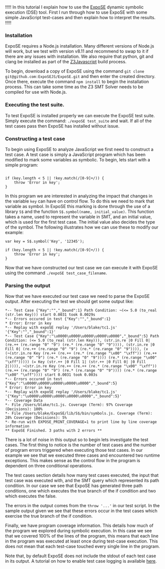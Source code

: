 !!!!!
In this tutorial I explain how to use the <a href="/articles/expose">ExpoSE</a> dynamic symbolic execution (DSE) tool. First I run through how to use ExpoSE with some simple JavaScript test-cases and then explain how to interpret the results.
!!!!!

### Installation

ExpoSE requires a Node.js installation. Many different versions of Node.js will work, but we test with version v8.11 and recommend to swap to it if there are any issues with installation. We also require that python, git and clang be installed as part of the [Z3Javascript](/articles/z3javascript) build process.

To begin, download a copy of ExpoSE using the command `git clone git@github.com:ExpoSEJS/ExpoSE.git` and then enter the created directory. Once there, execute the command `npm install` to begin the installation process. This can take some time as the Z3 SMT Solver needs to be compiled for use with Node.js. 

### Executing the test suite.

To test ExpoSE is installed properly we can execute the ExpoSE test suite. Simply execute the command: `./expoSE test_suite` and wait. If all of the test cases pass then ExpoSE has installed without issue.

### Constructing a test case

To begin using ExpoSE to analyze JavaScript we first need to construct a test case. A test case is simply a JavaScript program which has been modified to mark some variables as symbolic. To begin, lets start with a simple program:

```var key = ... //Some user input

if (key.length < 5 || !key.match(/[0-9]+/)) {
    throw 'Error in key';
}
```

In this program we are interested in analyzing the impact that changes in the variable `key` can have on control flow. To do this we need to mark that variable as symbol. In ExpoSE this marking is done through the use of a library `S$` and the function `S$.symbol(name, initial_value)`. This function takes a name, used to represent the variable in SMT, and an initial value, which is used for the first test case. The initial value also decides the type of the symbol. The following illustrates how we can use these to modify our example:

```var S$ = require('S$');
var key = S$.symbol('Key', '12345');

if (key.length < 5 || !key.match(/[0-9]+/)) {
    throw 'Error in key';
}
```

Now that we have constructed our test case we can execute it with ExpoSE using the command `./expoSE test_case_filename`.</p>

### Parsing the output

Now that we have executed our test case we need to parse the ExpoSE output. After executing the test we should get some output like:

```*-- Test Case {"_bound":0,"Key":"12345"} Path Condition: (<= 5.0 (to_real (str.len Key))), (str.in.re |0 Fill 0| (re.++ (re.range "0" "9") (re.* (re.range "0" "9")))), (str.in.re |0 Fill 0| (re.++ (re.range "0" "9") (re.* (re.range "0" "9")))), (∨ (¬(str.in.re Key (re.++ (re.++ (re.* (re.range "\x00" "\xff")) (re.++ (re.range "0" "9") (re.* (re.range "0" "9")))) (re.* (re.range "\x00" "\xff"))))) (= Key (str.++ |0 Fill 1| (str.++ |0 Fill 0| |0 Fill 2|)))), (str.in.re Key (re.++ (re.++ (re.* (re.range "\x00" "\xff")) (re.++ (re.range "0" "9") (re.* (re.range "0" "9")))) (re.* (re.range "\x00" "\xff")))) start 0 took 0.0031s
*-- Test Case {"Key":"","_bound":1} Path Condition: ¬(<= 5.0 (to_real (str.len Key))) start 0.0031 took 0.0029s
*-- Errors occured in test {"Key":"","_bound":1}
* Error: Error in key
*-- Replay with expoSE replay '/Users/blake/tc1.js' '{"Key":"","_bound":1}'
*-- Test Case {"Key":"\u0000\u0000\u0000\u0000\u0000","_bound":5} Path Condition: (<= 5.0 (to_real (str.len Key))), (str.in.re |0 Fill 0| (re.++ (re.range "0" "9") (re.* (re.range "0" "9")))), (str.in.re |0 Fill 0| (re.++ (re.range "0" "9") (re.* (re.range "0" "9")))), (∨ (¬(str.in.re Key (re.++ (re.++ (re.* (re.range "\x00" "\xff")) (re.++ (re.range "0" "9") (re.* (re.range "0" "9")))) (re.* (re.range "\x00" "\xff"))))) (= Key (str.++ |0 Fill 1| (str.++ |0 Fill 0| |0 Fill 2|)))), ¬(str.in.re Key (re.++ (re.++ (re.* (re.range "\x00" "\xff")) (re.++ (re.range "0" "9") (re.* (re.range "0" "9")))) (re.* (re.range "\x00" "\xff")))) start 0.0031 took 0.003s
*-- Errors occured in test {"Key":"\u0000\u0000\u0000\u0000\u0000","_bound":5}
* Error: Error in key
*-- Replay with expoSE replay '/Users/blake/tc1.js' '{"Key":"\u0000\u0000\u0000\u0000\u0000","_bound":5}'
*-- Coverage Data
*- File /Users/blake/tc1.js. Coverage (Term): 97% Coverage (Decisions): 100%
*- File /Users/blake/ExpoSE/lib/S$/bin/symbols.js. Coverage (Term): 28% Coverage (Decisions): 5%
*- Re-run with EXPOSE_PRINT_COVERAGE=1 to print line by line coverage information
** ExpoSE Finished. 3 paths with 2 errors **
```

There is a lot of noise in this output so to begin lets investigate the test cases. The first thing to notice is the number of test cases and the number of program errors triggered when executing those test cases. In our example we see that we executed three cases and encountered two runtime exceptions. This makes sense as the control flow in the program is dependent on three conditional operations.

The test cases section details how many test cases executed, the input that test case was executed with, and the SMT query which represented its path condition. In our case we see that ExpoSE has generated three path conditions, one which executes the true branch of the if condition and two which executes the false.

The errors in the output comes from the `throw '...'` in our test script. In the sample output given we see that these errors occur in the test cases which exercise the true branch of the if condition.

Finally, we have program coverage information. This details how much of the program we explored during symbolic execution. In this case we see that we covered 100% of the lines of the program, this means that each line in the program was executed at least once during test-case execution. This does not mean that each test-case touched every single line in the program.

Note that, by default ExpoSE does not include the stdout of each test case in its output. A tutorial on how to enable test case logging is available [here](/articles/expose_high_fidelity_logs).
